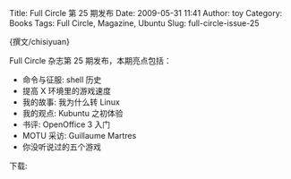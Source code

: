 Title: Full Circle 第 25 期发布
Date: 2009-05-31 11:41
Author: toy
Category: Books
Tags: Full Circle, Magazine, Ubuntu
Slug: full-circle-issue-25

{撰文/chisiyuan}

Full Circle 杂志第 25 期发布，本期亮点包括：

* 命令与征服: shell 历史  
* 提高 X 环境里的游戏速度  
* 我的故事: 我为什么转 Linux  
* 我的观点: Kubuntu 之初体验  
* 书评: OpenOffice 3 入门  
* MOTU 采访: Guillaume Martres  
* 你没听说过的五个游戏

下载:

